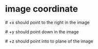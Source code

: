 # image coordinate

  \# +x should point to the right in the image

  \# +y should point down in the image

  \# +z should point into to plane of the image